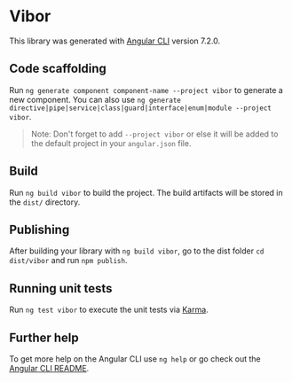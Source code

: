 # Vibor

This library was generated with [Angular CLI](https://github.com/angular/angular-cli) version 7.2.0.

## Code scaffolding

Run `ng generate component component-name --project vibor` to generate a new component. You can also use `ng generate directive|pipe|service|class|guard|interface|enum|module --project vibor`.
> Note: Don't forget to add `--project vibor` or else it will be added to the default project in your `angular.json` file. 

## Build

Run `ng build vibor` to build the project. The build artifacts will be stored in the `dist/` directory.

## Publishing

After building your library with `ng build vibor`, go to the dist folder `cd dist/vibor` and run `npm publish`.

## Running unit tests

Run `ng test vibor` to execute the unit tests via [Karma](https://karma-runner.github.io).

## Further help

To get more help on the Angular CLI use `ng help` or go check out the [Angular CLI README](https://github.com/angular/angular-cli/blob/master/README.md).

